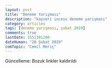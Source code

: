```yaml
---
layout: post
title: "Deneme Yarışması"
description: "kayseri incesu deneme yarışması"
category: articles
tags: [deneme yarışması, şubat 2019]
comments: true
lastDate: 1551301200
dateHuman: "28 Şubat 2019"
comTopic: "Cemil Meriç"
---
```


Güncelleme: Bozuk linkler kaldırıldı